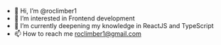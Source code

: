 - 👋 Hi, I’m @roclimber1
- 👀 I’m interested in Frontend development
- 🌱 I’m currently deepening my knowledge in ReactJS and TypeScript
- 📫 How to reach me roclimber1@gmail.com
